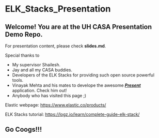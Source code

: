 # ELK_Stacks_Presentation
 
## Welcome! You are at the UH CASA Presentation Demo Repo.

For presentation content, please check **slides.md**.

Special thanks to 
- My supervisor Shailesh.
- Jay and all my CASA buddies.
- Developers of the ELK Stacks for providing such open source powerful tools.
- Vinayak Mehta and his mates to develope the awesome [***Present***](https://github.com/vinayak-mehta/present) application. Check him out!
- Anybody who has visited this page ;)


Elastic webpage: https://www.elastic.co/products/

ELK Stacks tutorial: https://logz.io/learn/complete-guide-elk-stack/
## Go Coogs!!!
